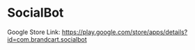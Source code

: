 # SocialBot

Google Store Link: https://play.google.com/store/apps/details?id=com.brandcart.socialbot
